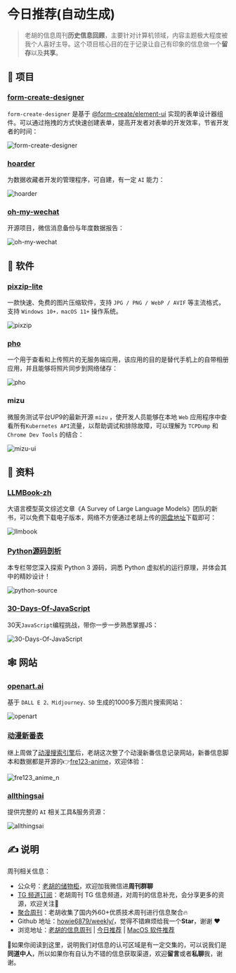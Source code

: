 # 今日推荐(自动生成)

> 老胡的信息周刊**历史信息回顾**，主要针对计算机领域，内容主题极大程度被我个人喜好主导。这个项目核心目的在于记录让自己有印象的信息做一个**留存**以及**共享**。


## 🎯 项目 

### [form-create-designer](https://github.com/xaboy/form-create-designer)

`form-create-designer` 是基于 [@form-create/element-ui](https://github.com/xaboy/form-create) 实现的表单设计器组件。可以通过拖拽的方式快速创建表单，提高开发者对表单的开发效率，节省开发者的时间：

![form-create-designer](https://images-1252557999.file.myqcloud.com/uPic/form-create-designer.png) 

### [hoarder](https://github.com/hoarder-app/hoarder)

为数据收藏者开发的管理程序，可自建，有一定 `AI` 能力：

![hoarder](https://images-1252557999.file.myqcloud.com/uPic/hoarder.jpg) 

### [oh-my-wechat](https://github.com/chclt/oh-my-wechat/)

开源项目，微信消息备份与年度数据报告：

![oh-my-wechat](https://images-1252557999.file.myqcloud.com/uPic/JXAGlQ.png) 

## 🤖 软件 

### [pixzip-lite](https://github.com/richhost/pixzip-lite)

一款快速、免费的图片压缩软件，支持 `JPG / PNG / WebP / AVIF` 等主流格式，支持 `Windows 10+，macOS 11+` 操作系统。

![pixzip](https://images-1252557999.file.myqcloud.com/uPic/pixzip.jpg) 

### [pho](https://github.com/fregie/pho)

一个用于查看和上传照片的无服务端应用，该应用的目的是替代手机上的自带相册应用，并且能够将照片同步到网络储存：

![pho](https://images-1252557999.file.myqcloud.com/uPic/pho.jpg) 

### mizu

微服务测试平台UP9的最新开源 `mizu` ，使开发人员能够在本地 `Web` 应用程序中查看所有`Kubernetes API`流量，以帮助调试和排除故障，可以理解为 `TCPDump` 和 `Chrome Dev Tools` 的结合：

![mizu-ui](https://images-1252557999.file.myqcloud.com/uPic/mizu-ui.png) 

## 👀 资料 

### [LLMBook-zh](https://llmbook-zh.github.io/)

大语言模型英文综述文章《A Survey of Large Language Models》团队的新书，可以免费下载电子版本，网络不方便通过老胡上传的[网盘地址](https://pan.quark.cn/s/51a168b3d789)下载即可：

![llmbook](https://images-1252557999.file.myqcloud.com/uPic/llmbook.jpg) 

### [Python源码剖析](https://fasionchan.com/python-source/)

本专栏带您深入探索 Python 3 源码，洞悉 Python 虚拟机的运行原理，并体会其中的精妙设计！

![python-source](https://images-1252557999.file.myqcloud.com/uPic/python-source.jpg) 

### [30-Days-Of-JavaScript](https://github.com/Asabeneh/30-Days-Of-JavaScript)

30天`JavaScript`编程挑战，带你一步一步熟悉掌握JS：

![30-Days-Of-JavaScript](https://images-1252557999.file.myqcloud.com/uPic/ez5bI4.png) 

## 🕸 网站 

### [openart.ai](https://openart.ai/)

基于 `DALL E 2、Midjourney、SD` 生成的1000多万图片搜索网站：

![openart](https://images-1252557999.file.myqcloud.com/uPic/openart.jpg) 

### [动漫新番表](https://www.fre123.com/anime/n)

继上周做了[动漫搜索引擎](https://www.fre123.com/anime/s)后，老胡这次整了个动漫新番信息记录网站，新番信息脚本和数据都是开源的👉[fre123-anime](https://github.com/fre123-com/fre123-anime)，欢迎体验：

![fre123_anime_n](https://images-1252557999.file.myqcloud.com/uPic/fre123_anime_n.jpg) 

### [allthingsai](https://allthingsai.com/)

提供完整的 `AI` 相关工具&服务资源：

![allthingsai](https://images-1252557999.file.myqcloud.com/uPic/allthingsai.jpg) 

## ✍️ 说明

周刊相关信息：

- 公众号：[老胡的储物柜](https://images-1252557999.file.myqcloud.com/uPic/ETIbMe.jpg)，欢迎加我微信进**周刊群聊**
- [TG 频道订阅](https://t.me/howie_weekly)：老胡周刊 TG 信息频道，对周刊的信息补充，会分享更多的资源，欢迎关注👏
- [聚合周刊](https://www.fre321.com/weekly)：老胡收集了国内外60+优质技术周刊进行信息聚合🔥
- Github 地址：[howie6879/weekly/](https://github.com/howie6879/weekly/)，觉得不错麻烦给我一个**Star**，谢谢 ❤️
- 浏览地址：[老胡的信息周刊](https://weekly.howie6879.com) | [今日推荐](https://weekly.howie6879.com/recommend/index.html) | [MacOS 软件推荐](https://weekly.howie6879.com/soft/mac.html)

🙌如果你阅读到这里，说明我们对信息的认可区域是有一定交集的，可以说我们是**同道中人**，所以如果你有自认为不错的信息获取渠道，欢迎**留言**或者**私聊**我，谢谢。